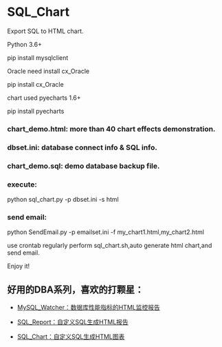 # SQL_Chart
Export SQL to HTML chart.  

Python 3.6+

pip install mysqlclient

Oracle need install cx_Oracle

pip install cx_Oracle

chart used pyecharts 1.6+

pip install pyecharts

### chart_demo.html: more than 40 chart effects demonstration.

### dbset.ini: database connect info & SQL info.

### chart_demo.sql: demo database backup file.

### execute:

python sql_chart.py -p dbset.ini -s html

### send email:

python SendEmail.py -p emailset.ini -f my_chart1.html,my_chart2.html

use crontab regularly perform sql_chart.sh,auto generate html chart,and send email.

Enjoy it!

## 好用的DBA系列，喜欢的打颗星：

- [MySQL_Watcher：数据库性能指标的HTML监控报告](https://github.com/kinghows/MySQL_Watcher)

- [SQL_Report：自定义SQL生成HTML报告](https://github.com/kinghows/SQL_Report)

- [SQL_Chart：自定义SQL生成HTML图表](https://github.com/kinghows/SQL_Chart)
